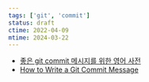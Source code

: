 ```yaml
---
tags: ['git', 'commit']
status: draft
ctime: 2022-04-09
mtime: 2024-03-22
---
```


- [좋은 git commit 메시지를 위한 영어 사전](https://blog.ull.im/engineering/2019/03/10/logs-on-git.html)
- [How to Write a Git Commit Message](https://chris.beams.io/posts/git-commit/)